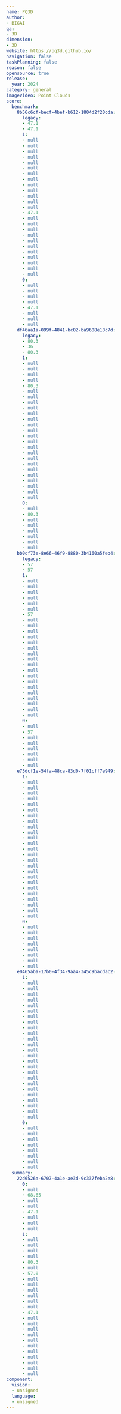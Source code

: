 ```yaml
---
name: PQ3D
author:
- BIGAI
qa:
- 3D
dimension:
- 3D
website: https://pq3d.github.io/
navigation: false
taskPlanning: false
reason: false
opensource: true
release:
  year: 2024
category: general
imageVideo: Point Clouds
score:
  benchmark:
    8b56c6cf-becf-4bef-b612-1804d2f20cda:
      legacy:
      - 47.1
      - 47.1
      1:
      - null
      - null
      - null
      - null
      - null
      - null
      - null
      - null
      - null
      - null
      - null
      - null
      - null
      - 47.1
      - null
      - null
      - null
      - null
      - null
      - null
      - null
      - null
      - null
      - null
      - null
      0:
      - null
      - null
      - null
      - null
      - 47.1
      - null
      - null
      - null
    df46aa1a-099f-4841-bc02-ba9608e18c7d:
      legacy:
      - 80.3
      - 36
      - 80.3
      1:
      - null
      - null
      - null
      - null
      - 80.3
      - null
      - null
      - null
      - null
      - null
      - null
      - null
      - null
      - null
      - null
      - null
      - null
      - null
      - null
      - null
      - null
      - null
      - null
      - null
      - null
      0:
      - null
      - 80.3
      - null
      - null
      - null
      - null
      - null
      - null
    bb0cf73e-8e66-46f9-8880-3b4160a5feb4:
      legacy:
      - 57
      - 57
      1:
      - null
      - null
      - null
      - null
      - null
      - null
      - 57
      - null
      - null
      - null
      - null
      - null
      - null
      - null
      - null
      - null
      - null
      - null
      - null
      - null
      - null
      - null
      - null
      - null
      - null
      0:
      - null
      - 57
      - null
      - null
      - null
      - null
      - null
      - null
    e75dcf1e-54fa-48ca-83d0-7f01cff7e949:
      1:
      - null
      - null
      - null
      - null
      - null
      - null
      - null
      - null
      - null
      - null
      - null
      - null
      - null
      - null
      - null
      - null
      - null
      - null
      - null
      - null
      - null
      - null
      - null
      - null
      - null
      0:
      - null
      - null
      - null
      - null
      - null
      - null
      - null
      - null
    e0465aba-17b0-4f34-9aa4-345c9bacdac2:
      1:
      - null
      - null
      - null
      - null
      - null
      - null
      - null
      - null
      - null
      - null
      - null
      - null
      - null
      - null
      - null
      - null
      - null
      - null
      - null
      - null
      - null
      - null
      - null
      - null
      - null
      0:
      - null
      - null
      - null
      - null
      - null
      - null
      - null
      - null
  summary:
    22d6526a-6707-4a1e-ae3d-9c337feba2e8:
      0:
      - null
      - 68.65
      - null
      - null
      - 47.1
      - null
      - null
      - null
      1:
      - null
      - null
      - null
      - null
      - 80.3
      - null
      - 57.0
      - null
      - null
      - null
      - null
      - null
      - null
      - 47.1
      - null
      - null
      - null
      - null
      - null
      - null
      - null
      - null
      - null
      - null
      - null
component:
  vision:
  - unsigned
  language:
  - unsigned
---
```

